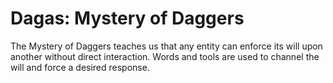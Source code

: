 # Dagas: Mystery of Daggers

The Mystery of Daggers teaches us that any entity can enforce its will upon another without direct interaction. 
Words and tools are used to channel the will and force a desired response. 
